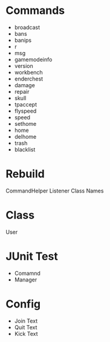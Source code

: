 # Commands

* broadcast
* bans
* banips
* r
* msg
* gamemodeinfo
* version
* workbench
* enderchest
* damage
* repair
* skull
* tpaccept
* flyspeed
* speed
* sethome
* home
* delhome
* trash
* blacklist

# Rebuild

CommandHelper
Listener Class Names


# Class

User

# JUnit Test

* Comamnd
* Manager

# Config

* Join Text
* Quit Text
* Kick Text